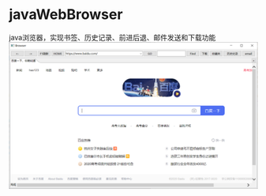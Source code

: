 # javaWebBrowser
java浏览器，实现书签、历史记录、前进后退、邮件发送和下载功能
![img](https://github.com/Oislop/javaWebBrowser/blob/master/res/browser.png)
